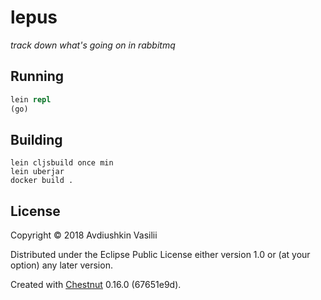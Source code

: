 # lepus
*track down what's going on in rabbitmq* 

## Running

```clojure
lein repl
(go)
```

## Building

```
lein cljsbuild once min
lein uberjar
docker build .
```

## License

Copyright © 2018 Avdiushkin Vasilii

Distributed under the Eclipse Public License either version 1.0 or (at
your option) any later version.

Created with [Chestnut](http://plexus.github.io/chestnut/) 0.16.0 (67651e9d).
